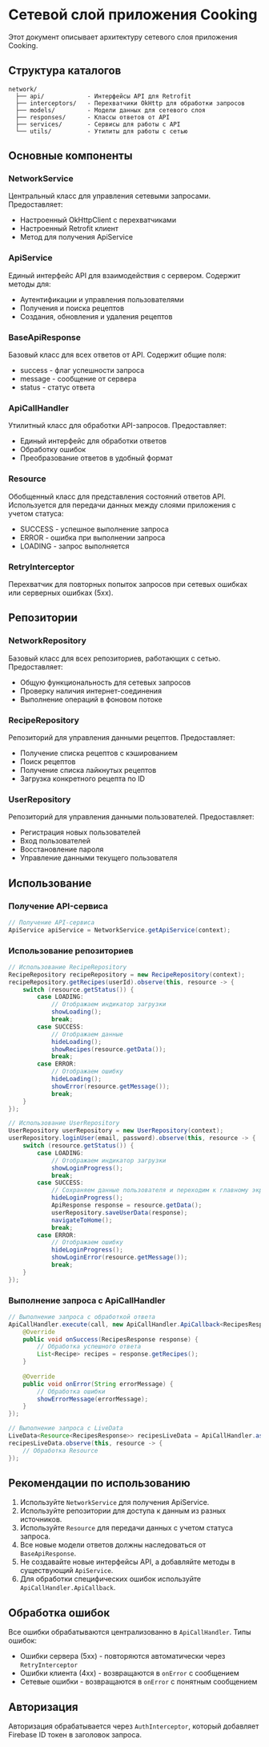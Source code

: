 # Сетевой слой приложения Cooking

Этот документ описывает архитектуру сетевого слоя приложения Cooking.

## Структура каталогов

```
network/
  ├── api/            - Интерфейсы API для Retrofit
  ├── interceptors/   - Перехватчики OkHttp для обработки запросов
  ├── models/         - Модели данных для сетевого слоя
  ├── responses/      - Классы ответов от API
  ├── services/       - Сервисы для работы с API
  └── utils/          - Утилиты для работы с сетью
```

## Основные компоненты

### NetworkService

Центральный класс для управления сетевыми запросами. Предоставляет:
- Настроенный OkHttpClient с перехватчиками
- Настроенный Retrofit клиент
- Метод для получения ApiService

### ApiService

Единый интерфейс API для взаимодействия с сервером. Содержит методы для:
- Аутентификации и управления пользователями
- Получения и поиска рецептов
- Создания, обновления и удаления рецептов

### BaseApiResponse

Базовый класс для всех ответов от API. Содержит общие поля:
- success - флаг успешности запроса
- message - сообщение от сервера
- status - статус ответа

### ApiCallHandler

Утилитный класс для обработки API-запросов. Предоставляет:
- Единый интерфейс для обработки ответов
- Обработку ошибок
- Преобразование ответов в удобный формат

### Resource

Обобщенный класс для представления состояний ответов API. Используется для передачи данных между слоями приложения с учетом статуса:
- SUCCESS - успешное выполнение запроса
- ERROR - ошибка при выполнении запроса
- LOADING - запрос выполняется

### RetryInterceptor

Перехватчик для повторных попыток запросов при сетевых ошибках или серверных ошибках (5xx).

## Репозитории

### NetworkRepository

Базовый класс для всех репозиториев, работающих с сетью. Предоставляет:
- Общую функциональность для сетевых запросов
- Проверку наличия интернет-соединения
- Выполнение операций в фоновом потоке

### RecipeRepository

Репозиторий для управления данными рецептов. Предоставляет:
- Получение списка рецептов с кэшированием
- Поиск рецептов
- Получение списка лайкнутых рецептов
- Загрузка конкретного рецепта по ID

### UserRepository

Репозиторий для управления данными пользователей. Предоставляет:
- Регистрация новых пользователей
- Вход пользователей
- Восстановление пароля
- Управление данными текущего пользователя

## Использование

### Получение API-сервиса

```java
// Получение API-сервиса
ApiService apiService = NetworkService.getApiService(context);
```

### Использование репозиториев

```java
// Использование RecipeRepository
RecipeRepository recipeRepository = new RecipeRepository(context);
recipeRepository.getRecipes(userId).observe(this, resource -> {
    switch (resource.getStatus()) {
        case LOADING:
            // Отображаем индикатор загрузки
            showLoading();
            break;
        case SUCCESS:
            // Отображаем данные
            hideLoading();
            showRecipes(resource.getData());
            break;
        case ERROR:
            // Отображаем ошибку
            hideLoading();
            showError(resource.getMessage());
            break;
    }
});

// Использование UserRepository
UserRepository userRepository = new UserRepository(context);
userRepository.loginUser(email, password).observe(this, resource -> {
    switch (resource.getStatus()) {
        case LOADING:
            // Отображаем индикатор загрузки
            showLoginProgress();
            break;
        case SUCCESS:
            // Сохраняем данные пользователя и переходим к главному экрану
            hideLoginProgress();
            ApiResponse response = resource.getData();
            userRepository.saveUserData(response);
            navigateToHome();
            break;
        case ERROR:
            // Отображаем ошибку
            hideLoginProgress();
            showLoginError(resource.getMessage());
            break;
    }
});
```

### Выполнение запроса с ApiCallHandler

```java
// Выполнение запроса с обработкой ответа
ApiCallHandler.execute(call, new ApiCallHandler.ApiCallback<RecipesResponse>() {
    @Override
    public void onSuccess(RecipesResponse response) {
        // Обработка успешного ответа
        List<Recipe> recipes = response.getRecipes();
    }
    
    @Override
    public void onError(String errorMessage) {
        // Обработка ошибки
        showErrorMessage(errorMessage);
    }
});

// Выполнение запроса с LiveData
LiveData<Resource<RecipesResponse>> recipesLiveData = ApiCallHandler.asLiveData(call);
recipesLiveData.observe(this, resource -> {
    // Обработка Resource
});
```

## Рекомендации по использованию

1. Используйте `NetworkService` для получения ApiService.
2. Используйте репозитории для доступа к данным из разных источников.
3. Используйте `Resource` для передачи данных с учетом статуса запроса.
4. Все новые модели ответов должны наследоваться от `BaseApiResponse`.
5. Не создавайте новые интерфейсы API, а добавляйте методы в существующий `ApiService`.
6. Для обработки специфических ошибок используйте `ApiCallHandler.ApiCallback`.

## Обработка ошибок

Все ошибки обрабатываются централизованно в `ApiCallHandler`. Типы ошибок:
- Ошибки сервера (5xx) - повторяются автоматически через `RetryInterceptor`
- Ошибки клиента (4xx) - возвращаются в `onError` с сообщением
- Сетевые ошибки - возвращаются в `onError` с понятным сообщением

## Авторизация

Авторизация обрабатывается через `AuthInterceptor`, который добавляет Firebase ID токен в заголовок запроса. 
